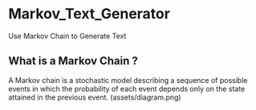 # Markov_Text_Generator
Use Markov Chain to Generate Text

## What is a Markov Chain ?
A Markov chain is a stochastic model describing a sequence of possible events in which the probability of each event depends only on the state attained in the previous event.
(assets/diagram.png)
